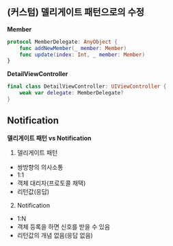 ## (커스텀) 델리게이트 패턴으로의 수정
**Member**
```swift
protocol MemberDelegate: AnyObject {
    func addNewMember(_ member: Member)
    func update(index: Int, _ member: Member)
}
```
**DetailViewController**
```swift
final class DetailViewController: UIViewController {
    weak var delegate: MemberDelegate?
}
```
## Notification
**델리게이트 패턴 vs Notification**
1) 델리게이트 패턴
  - 쌍방향의 의사소통
  - 1:1
  - 객체 대리자(프로토콜 채택)
  - 리턴값(응답)
2) Notification
  - 1:N
  - 객체 등록을 하면 신호를 받을 수 있음
  - 리턴값의 개념 없음(응답 없음)

